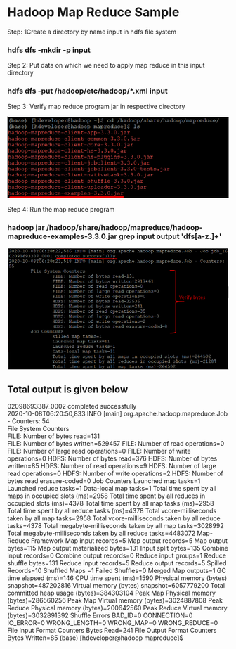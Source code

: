 # Hadoop Map Reduce Sample

Step: 1Create a directory by name input in hdfs file system
### hdfs dfs -mkdir -p  input

Step 2: Put data on which we need to apply map reduce in this input directory
###  hdfs dfs -put /hadoop/etc/hadoop/*.xml input

Step 3: Verify map reduce program jar in respective directory

![Alt text](/images/Screenshot_1.png?raw=true "Simple Code on IPython Notebooks")

Step 4: Run the map reduce program 
### hadoop jar /hadoop/share/hadoop/mapreduce/hadoop-mapreduce-examples-3.3.0.jar grep input output 'dfs[a-z.]+'

![Alt text](/images/Screenshot_2.png?raw=true "Simple Code on IPython Notebooks")

## Total output is given below
02098693387_0002 completed successfully <br/>
2020-10-08T06:20:50,833 INFO [main] org.apache.hadoop.mapreduce.Job - Counters: 54 <br/>
        File System Counters <br/>
                FILE: Number of bytes read=131 <br/>
                FILE: Number of bytes written=529457
                FILE: Number of read operations=0
                FILE: Number of large read operations=0
                FILE: Number of write operations=0
                HDFS: Number of bytes read=376
                HDFS: Number of bytes written=85
                HDFS: Number of read operations=9
                HDFS: Number of large read operations=0
                HDFS: Number of write operations=2
                HDFS: Number of bytes read erasure-coded=0
        Job Counters
                Launched map tasks=1
                Launched reduce tasks=1
                Data-local map tasks=1
                Total time spent by all maps in occupied slots (ms)=2958
                Total time spent by all reduces in occupied slots (ms)=4378
                Total time spent by all map tasks (ms)=2958
                Total time spent by all reduce tasks (ms)=4378
                Total vcore-milliseconds taken by all map tasks=2958
                Total vcore-milliseconds taken by all reduce tasks=4378
                Total megabyte-milliseconds taken by all map tasks=3028992
                Total megabyte-milliseconds taken by all reduce tasks=4483072
        Map-Reduce Framework
                Map input records=5
                Map output records=5
                Map output bytes=115
                Map output materialized bytes=131
                Input split bytes=135
                Combine input records=0
                Combine output records=0
                Reduce input groups=1
                Reduce shuffle bytes=131
                Reduce input records=5
                Reduce output records=5
                Spilled Records=10
                Shuffled Maps =1
                Failed Shuffles=0
                Merged Map outputs=1
                GC time elapsed (ms)=146
                CPU time spent (ms)=1590
                Physical memory (bytes) snapshot=487202816
                Virtual memory (bytes) snapshot=6057779200
                Total committed heap usage (bytes)=384303104
                Peak Map Physical memory (bytes)=286560256
                Peak Map Virtual memory (bytes)=3024887808
                Peak Reduce Physical memory (bytes)=200642560
                Peak Reduce Virtual memory (bytes)=3032891392
        Shuffle Errors
                BAD_ID=0
                CONNECTION=0
                IO_ERROR=0
                WRONG_LENGTH=0
                WRONG_MAP=0
                WRONG_REDUCE=0
        File Input Format Counters
                Bytes Read=241
        File Output Format Counters
                Bytes Written=85
(base) [hdeveloper@hadoop mapreduce]$
